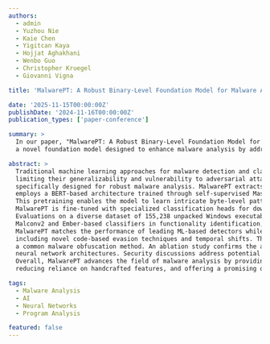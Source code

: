 ```yaml
---
authors:
  - admin
  - Yuzhou Nie
  - Kaie Chen
  - Yigitcan Kaya
  - Hojjat Aghakhani 
  - Wenbo Guo
  - Christopher Kruegel
  - Giovanni Vigna

title: 'MalwarePT: A Robust Binary-Level Foundation Model for Malware Analysis'

date: '2025-11-15T00:00:00Z'
publishDate: '2024-11-16T00:00:00Z'
publication_types: ['paper-conference']

summary: >
  In our paper, "MalwarePT: A Robust Binary-Level Foundation Model for Malware Analysis," we introduce MalwarePT, 
  a novel foundation model designed to enhance malware analysis by addressing key limitations of existing machine learning (ML) approaches.

abstract: >
  Traditional machine learning approaches for malware detection and classification often rely on handcrafted features and supervised learning, 
  limiting their generalizability and vulnerability to adversarial attacks. This paper presents MalwarePT, a binary-level foundation model 
  specifically designed for robust malware analysis. MalwarePT extracts raw bytes from the code segments of Windows PE malware binaries and 
  employs a BERT-based architecture trained through self-supervised Masked Language Modeling on a large corpus of unlabeled malware samples. 
  This pretraining enables the model to learn intricate byte-level patterns and dependencies inherent in malicious code. Subsequently, 
  MalwarePT is fine-tuned with specialized classification heads for downstream tasks, including functionality classification and malware detection. 
  Evaluations on a diverse dataset of 155,238 unpacked Windows executables demonstrate that MalwarePT outperforms state-of-the-art models like 
  Malconv2 and Ember-based classifiers in functionality identification, achieving higher precision, recall, and F1-scores. In malware detection, 
  MalwarePT matches the performance of leading ML-based detectors while exhibiting superior robustness against various adversarial attacks, 
  including novel code-based evasion techniques and temporal shifts. The model maintains effectiveness even in the presence of packing, 
  a common malware obfuscation method. An ablation study confirms the advantage of MalwarePT’s multi-head attention mechanism over alternative 
  neural network architectures. Security discussions address potential evasion strategies and propose solutions to enhance MalwarePT’s resilience further. 
  Overall, MalwarePT advances the field of malware analysis by providing a more generalizable and adversarially robust foundation model, 
  reducing reliance on handcrafted features, and offering a promising direction for future research in resilient malware detection systems.

tags:
  - Malware Analysis
  - AI
  - Neural Networks
  - Program Analysis

featured: false
---
```

